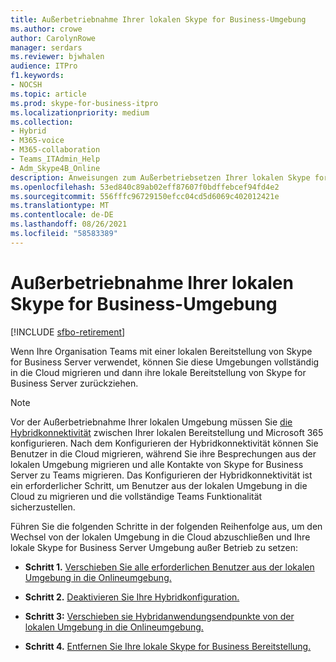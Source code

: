 ```yaml
---
title: Außerbetriebnahme Ihrer lokalen Skype for Business-Umgebung
ms.author: crowe
author: CarolynRowe
manager: serdars
ms.reviewer: bjwhalen
audience: ITPro
f1.keywords:
- NOCSH
ms.topic: article
ms.prod: skype-for-business-itpro
ms.localizationpriority: medium
ms.collection:
- Hybrid
- M365-voice
- M365-collaboration
- Teams_ITAdmin_Help
- Adm_Skype4B_Online
description: Anweisungen zum Außerbetriebsetzen Ihrer lokalen Skype for Business Umgebung.
ms.openlocfilehash: 53ed840c89ab02eff87607f0bdffebcef94fd4e2
ms.sourcegitcommit: 556fffc96729150efcc04cd5d6069c402012421e
ms.translationtype: MT
ms.contentlocale: de-DE
ms.lasthandoff: 08/26/2021
ms.locfileid: "58583389"
---
```

# <a name="decommission-your-on-premises-skype-for-business-environment"></a>Außerbetriebnahme Ihrer lokalen Skype for Business-Umgebung

[!INCLUDE [sfbo-retirement](../../Hub/includes/sfbo-retirement.md)]

Wenn Ihre Organisation Teams mit einer lokalen Bereitstellung von Skype for Business Server verwendet, können Sie diese Umgebungen vollständig in die Cloud migrieren und dann ihre lokale Bereitstellung von Skype for Business Server zurückziehen. 

> [!NOTE]
> Vor der Außerbetriebnahme Ihrer lokalen Umgebung müssen Sie [die Hybridkonnektivität](configure-hybrid-connectivity.md) zwischen Ihrer lokalen Bereitstellung und Microsoft 365 konfigurieren. Nach dem Konfigurieren der Hybridkonnektivität können Sie Benutzer in die Cloud migrieren, während Sie ihre Besprechungen aus der lokalen Umgebung migrieren und alle Kontakte von Skype for Business Server zu Teams migrieren. Das Konfigurieren der Hybridkonnektivität ist ein erforderlicher Schritt, um Benutzer aus der lokalen Umgebung in die Cloud zu migrieren und die vollständige Teams Funktionalität sicherzustellen.

Führen Sie die folgenden Schritte in der folgenden Reihenfolge aus, um den Wechsel von der lokalen Umgebung in die Cloud abzuschließen und Ihre lokale Skype for Business Server Umgebung außer Betrieb zu setzen:

- **Schritt 1.** [Verschieben Sie alle erforderlichen Benutzer aus der lokalen Umgebung in die Onlineumgebung.](decommission-move-on-prem-users.md)

- **Schritt 2.** [Deaktivieren Sie Ihre Hybridkonfiguration.](cloud-consolidation-disabling-hybrid.md)

- **Schritt 3:** [Verschieben sie Hybridanwendungsendpunkte von der lokalen Umgebung in die Onlineumgebung.](decommission-move-on-prem-endpoints.md)

- **Schritt 4.** [Entfernen Sie Ihre lokale Skype for Business Bereitstellung.](decommission-remove-on-prem.md)


